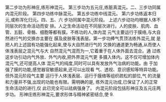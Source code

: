 第二步功为形神庄,练形神混元。
第三步功为五元庄,练脏真混元。二、三步功同属
内混元阶段。
第四步功练中脉混元。
第五步功练中线混元。
第六步功练返本归元,或称浑化归元。四、五、六
步功同属中混元阶段。
上述六步动功均根据人体不同层次的生命活动而安
排。人之生命活动在不同层次进行。人的皮肤、肌肉、血
管、五脏、骨骼、细胞等都有膜。不练功的人,体内混
元气主要运行于膜络,与大自然进行气的交换亦主要在
膜及皮肤等浅表层。第一步功捧气贯顶法练外混元,就
是把人的上述固有功能强化起来,使与大自然进行气的
交换的通道更为畅通,从而使人体浅表层之混元气与大
自然混元气混而为一,它着重于在人体外面去混合。通
过练这步功引动内气外放、外气内收,把外界混元气更
多摄入体内。这不仅可增加体内混元气,还可提高人体
混元气的纯度,同时可以具有发放外气治病的功能。由
于加强了膜的功能,感觉器官敏感起来,还可以出现看
气、透视、意识感知等特异功能。但外混元阶段气主要
运行于人体浅表层、运行于膜络等组织疏松的部位,气
的流量和力量并不强,出现的功能也有限。需明确的是,
练外混元功成,已保证了人的正常生命活动的进行,仅
此已完全可以祛病强身了。
内混元阶段包括形神庄及五元庄两步功。
形神庄练形神混元,要求形体与精神紧密结合,使
9.

